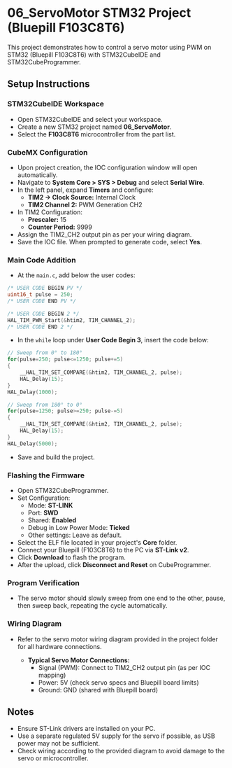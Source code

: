 # 06_ServoMotor STM32 Project (Bluepill F103C8T6)

This project demonstrates how to control a servo motor using PWM on STM32 (Bluepill F103C8T6) with STM32CubeIDE and STM32CubeProgrammer.

## Setup Instructions

### STM32CubeIDE Workspace

- Open STM32CubeIDE and select your workspace.
- Create a new STM32 project named **06_ServoMotor**.
- Select the **F103C8T6** microcontroller from the part list.

### CubeMX Configuration

- Upon project creation, the IOC configuration window will open automatically.
- Navigate to **System Core > SYS > Debug** and select **Serial Wire**.
- In the left panel, expand **Timers** and configure:
  - **TIM2 → Clock Source:** Internal Clock
  - **TIM2 Channel 2:** PWM Generation CH2
- In TIM2 Configuration:
  - **Prescaler:** 15
  - **Counter Period:** 9999
- Assign the TIM2_CH2 output pin as per your wiring diagram.
- Save the IOC file. When prompted to generate code, select **Yes**.

### Main Code Addition

- At the `main.c`, add below the user codes:

```c
/* USER CODE BEGIN PV */
uint16_t pulse = 250;
/* USER CODE END PV */
```
```c
/* USER CODE BEGIN 2 */
HAL_TIM_PWM_Start(&htim2, TIM_CHANNEL_2);
/* USER CODE END 2 */
```
- In the `while` loop under **User Code Begin 3**, insert the code below:

```c
// Sweep from 0° to 180°
for(pulse=250; pulse<=1250; pulse+=5)
{
    __HAL_TIM_SET_COMPARE(&htim2, TIM_CHANNEL_2, pulse);
    HAL_Delay(15);
}
HAL_Delay(1000);

// Sweep from 180° to 0°
for(pulse=1250; pulse>=250; pulse-=5)
{
    __HAL_TIM_SET_COMPARE(&htim2, TIM_CHANNEL_2, pulse);
    HAL_Delay(15);
}
HAL_Delay(5000);
```

- Save and build the project.

### Flashing the Firmware

- Open STM32CubeProgrammer.
- Set Configuration:
  - Mode: **ST-LINK**
  - Port: **SWD**
  - Shared: **Enabled**
  - Debug in Low Power Mode: **Ticked**
  - Other settings: Leave as default.
- Select the ELF file located in your project's **Core** folder.
- Connect your Bluepill (F103C8T6) to the PC via **ST-Link v2**.
- Click **Download** to flash the program.
- After the upload, click **Disconnect and Reset** on CubeProgrammer.

### Program Verification

- The servo motor should slowly sweep from one end to the other, pause, then sweep back, repeating the cycle automatically.

### Wiring Diagram

- Refer to the servo motor wiring diagram provided in the project folder for all hardware connections.

  - **Typical Servo Motor Connections:**
    - Signal (PWM): Connect to TIM2_CH2 output pin (as per IOC mapping)
    - Power: 5V (check servo specs and Bluepill board limits)
    - Ground: GND (shared with Bluepill board)

## Notes

- Ensure ST-Link drivers are installed on your PC.
- Use a separate regulated 5V supply for the servo if possible, as USB power may not be sufficient.
- Check wiring according to the provided diagram to avoid damage to the servo or microcontroller.
